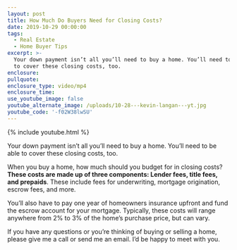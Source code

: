```yaml
---
layout: post
title: How Much Do Buyers Need for Closing Costs?
date: 2019-10-29 00:00:00
tags:
  - Real Estate
  - Home Buyer Tips
excerpt: >-
  Your down payment isn’t all you’ll need to buy a home. You’ll need to be able
  to cover these closing costs, too.
enclosure:
pullquote:
enclosure_type: video/mp4
enclosure_time:
use_youtube_image: false
youtube_alternate_image: /uploads/10-28---kevin-langan---yt.jpg
youtube_code: '-f02W38lwSU'
---
```


{% include youtube.html %}

Your down payment isn’t all you’ll need to buy a home. You’ll need to be able to cover these closing costs, too.

When you buy a home, how much should you budget for in closing costs? **These costs are made up of three components: Lender fees, title fees, and prepaids**. These include fees for underwriting, mortgage origination, escrow fees, and more.

You’ll also have to pay one year of homeowners insurance upfront and fund the escrow account for your mortgage. Typically, these costs will range anywhere from 2% to 3% of the home’s purchase price, but can vary.

If you have any questions or you’re thinking of buying or selling a home, please give me a call or send me an email. I’d be happy to meet with you.